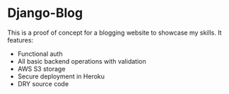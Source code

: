 # Django-Blog
This is a proof of concept for a blogging website to showcase my skills. It features:

* Functional auth
* All basic backend operations with validation
* AWS S3 storage
* Secure deployment in Heroku
* DRY source code
